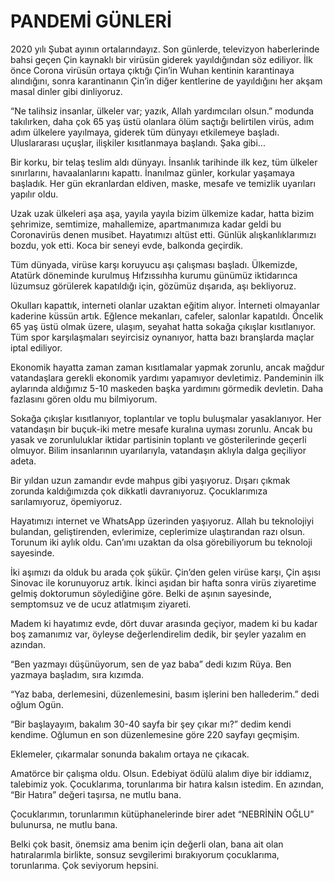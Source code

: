 # PANDEMİ GÜNLERİ

2020 yılı Şubat ayının ortalarındayız. Son günlerde, televizyon haberlerinde bahsi geçen Çin kaynaklı bir virüsün giderek yayıldığından söz ediliyor. İlk önce Corona virüsün ortaya çıktığı Çin’in Wuhan kentinin karantinaya alındığını, sonra karantinanın Çin’in diğer kentlerine de yayıldığını her akşam masal dinler gibi dinliyoruz.

“Ne talihsiz insanlar, ülkeler var; yazık, Allah yardımcıları olsun.” modunda takılırken, daha çok 65 yaş üstü olanlara ölüm saçtığı belirtilen virüs, adım adım ülkelere yayılmaya, giderek tüm dünyayı etkilemeye başladı. Uluslararası uçuşlar, ilişkiler kısıtlanmaya başlandı. Şaka gibi...

Bir korku, bir telaş teslim aldı dünyayı. İnsanlık tarihinde ilk kez, tüm ülkeler sınırlarını, havaalanlarını kapattı. İnanılmaz günler, korkular yaşamaya başladık. Her gün ekranlardan eldiven, maske, mesafe ve temizlik uyarıları yapılır oldu.

Uzak uzak ülkeleri aşa aşa, yayıla yayıla bizim ülkemize kadar, hatta bizim şehrimize, semtimize, mahallemize, apartmanımıza kadar geldi bu Coronavirüs denen musibet. Hayatımızı altüst etti. Günlük alışkanlıklarımızı bozdu, yok etti. Koca bir seneyi evde, balkonda geçirdik.

Tüm dünyada, virüse karşı koruyucu aşı çalışması başladı. Ülkemizde, Atatürk döneminde kurulmuş Hıfzıssıhha kurumu günümüz iktidarınca lüzumsuz görülerek kapatıldığı için, gözümüz dışarıda, aşı bekliyoruz.

Okulları kapattık, interneti olanlar uzaktan eğitim alıyor. İnterneti olmayanlar kaderine küssün artık. Eğlence mekanları, cafeler, salonlar kapatıldı. Öncelik 65 yaş üstü olmak üzere, ulaşım, seyahat hatta sokağa çıkışlar kısıtlanıyor. Tüm spor karşılaşmaları seyircisiz oynanıyor, hatta bazı branşlarda maçlar iptal ediliyor.

Ekonomik hayatta zaman zaman kısıtlamalar yapmak zorunlu, ancak mağdur vatandaşlara gerekli ekonomik yardımı yapamıyor devletimiz. Pandeminin ilk aylarında aldığımız 5-10 maskeden başka yardımını görmedik devletin. Daha fazlasını gören oldu mu bilmiyorum.

Sokağa çıkışlar kısıtlanıyor, toplantılar ve toplu buluşmalar yasaklanıyor. Her vatandaşın bir buçuk-iki metre mesafe kuralına uyması zorunlu. Ancak bu yasak ve zorunluluklar iktidar partisinin toplantı ve gösterilerinde geçerli olmuyor. Bilim insanlarının uyarılarıyla, vatandaşın aklıyla dalga geçiliyor adeta.

Bir yıldan uzun zamandır evde mahpus gibi yaşıyoruz. Dışarı çıkmak zorunda kaldığımızda çok dikkatli davranıyoruz. Çocuklarımıza sarılamıyoruz, öpemiyoruz.

Hayatımızı internet ve WhatsApp üzerinden yaşıyoruz. Allah bu teknolojiyi bulandan, geliştirenden, evlerimize, ceplerimize ulaştırandan razı olsun. Torunum iki aylık oldu. Can’ımı uzaktan da olsa görebiliyorum bu teknoloji sayesinde.

İki aşımızı da olduk bu arada çok şükür. Çin’den gelen virüse karşı, Çin aşısı Sinovac ile korunuyoruz artık. İkinci aşıdan bir hafta sonra virüs ziyaretime gelmiş doktorumun söylediğine göre. Belki de aşının sayesinde, semptomsuz ve de ucuz atlatmışım ziyareti.

Madem ki hayatımız evde, dört duvar arasında geçiyor, madem ki bu kadar boş zamanımız var, öyleyse değerlendirelim dedik, bir şeyler yazalım en azından.

“Ben yazmayı düşünüyorum, sen de yaz baba” dedi kızım Rüya. Ben yazmaya başladım, sıra kızımda.

“Yaz baba, derlemesini, düzenlemesini, basım işlerini ben hallederim.” dedi oğlum Ogün.

“Bir başlayayım, bakalım 30-40 sayfa bir şey çıkar mı?” dedim kendi kendime. Oğlumun en son düzenlemesine göre 220 sayfayı geçmişim.

Eklemeler, çıkarmalar sonunda bakalım ortaya ne çıkacak.

Amatörce bir çalışma oldu. Olsun. Edebiyat ödülü alalım diye bir iddiamız, talebimiz yok. Çocuklarıma, torunlarıma bir hatıra kalsın istedim. En azından, “Bir Hatıra” değeri taşırsa, ne mutlu bana.

Çocuklarımın, torunlarımın kütüphanelerinde birer adet “NEBRİNİN OĞLU” bulunursa, ne mutlu bana.

Belki çok basit, önemsiz ama benim için değerli olan, bana ait olan hatıralarımla birlikte, sonsuz sevgilerimi bırakıyorum çocuklarıma, torunlarıma. Çok seviyorum hepsini.

